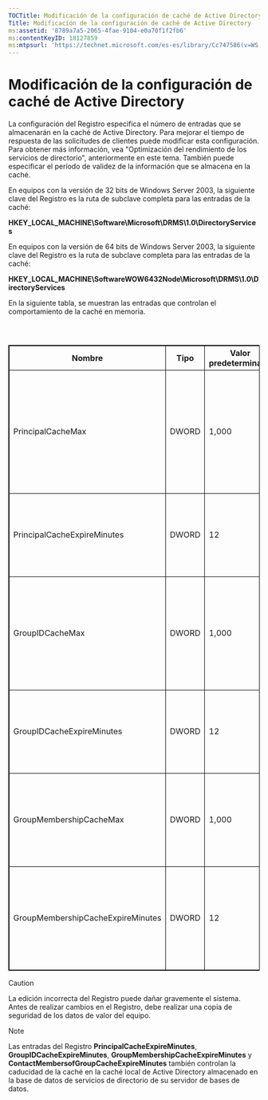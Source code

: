 ```yaml
---
TOCTitle: Modificación de la configuración de caché de Active Directory
Title: Modificación de la configuración de caché de Active Directory
ms:assetid: '8789a7a5-2065-4fae-9104-e0a70f1f2fb6'
ms:contentKeyID: 18127859
ms:mtpsurl: 'https://technet.microsoft.com/es-es/library/Cc747586(v=WS.10)'
---
```


Modificación de la configuración de caché de Active Directory
=============================================================

La configuración del Registro especifica el número de entradas que se almacenarán en la caché de Active Directory. Para mejorar el tiempo de respuesta de las solicitudes de clientes puede modificar esta configuración. Para obtener más información, vea "Optimización del rendimiento de los servicios de directorio", anteriormente en este tema. También puede especificar el período de validez de la información que se almacena en la caché.

En equipos con la versión de 32 bits de Windows Server 2003, la siguiente clave del Registro es la ruta de subclave completa para las entradas de la caché:

**HKEY\_LOCAL\_MACHINE\\Software\\Microsoft\\DRMS\\1.0\\DirectoryServices**

En equipos con la versión de 64 bits de Windows Server 2003, la siguiente clave del Registro es la ruta de subclave completa para las entradas de la caché:

**HKEY\_LOCAL\_MACHINE\\SoftwareWOW6432Node\\Microsoft\\DRMS\\1.0\\DirectoryServices**

En la siguiente tabla, se muestran las entradas que controlan el comportamiento de la caché en memoria.

###  

 
<p> </p>
<table style="border:1px solid black;">
<colgroup>
<col width="25%" />
<col width="25%" />
<col width="25%" />
<col width="25%" />
</colgroup>
<thead>
<tr class="header">
<th style="border:1px solid black;" >Nombre</th>
<th style="border:1px solid black;" >Tipo</th>
<th style="border:1px solid black;" >Valor predeterminado</th>
<th style="border:1px solid black;" >Descripción</th>
</tr>
</thead>
<tbody>
<tr class="odd">
<td style="border:1px solid black;">PrincipalCacheMax</td>
<td style="border:1px solid black;">DWORD</td>
<td style="border:1px solid black;">1,000</td>
<td style="border:1px solid black;">Número máximo de entidades principales y sus direcciones de correo electrónico y SID que se pueden almacenar en caché.</td>
</tr>
<tr class="even">
<td style="border:1px solid black;">PrincipalCacheExpireMinutes</td>
<td style="border:1px solid black;">DWORD</td>
<td style="border:1px solid black;">12</td>
<td style="border:1px solid black;">Período de validez de la información de entidades principales almacenada en la caché.</td>
</tr>
<tr class="odd">
<td style="border:1px solid black;">GroupIDCacheMax</td>
<td style="border:1px solid black;">DWORD</td>
<td style="border:1px solid black;">1,000</td>
<td style="border:1px solid black;">Número máximo de grupos y sus direcciones de correo electrónico y SID que se pueden almacenar en la caché.</td>
</tr>
<tr class="even">
<td style="border:1px solid black;">GroupIDCacheExpireMinutes</td>
<td style="border:1px solid black;">DWORD</td>
<td style="border:1px solid black;">12</td>
<td style="border:1px solid black;">Período de validez de la información de pertenencia a grupos almacenada en la caché.</td>
</tr>
<tr class="odd">
<td style="border:1px solid black;">GroupMembershipCacheMax</td>
<td style="border:1px solid black;">DWORD</td>
<td style="border:1px solid black;">1,000</td>
<td style="border:1px solid black;">Número máximo de contactos que pertenecen a un grupo que puede almacenarse en la caché.</td>
</tr>
<tr class="even">
<td style="border:1px solid black;">GroupMembershipCacheExpireMinutes</td>
<td style="border:1px solid black;">DWORD</td>
<td style="border:1px solid black;">12</td>
<td style="border:1px solid black;">Período de validez de la información almacenada en la caché de contactos que pertenecen a un grupo.</td>
</tr>
</tbody>
</table>
  
> [!CAUTION]
> La edición incorrecta del Registro puede dañar gravemente el sistema. Antes de realizar cambios en el Registro, debe realizar una copia de seguridad de los datos de valor del equipo. 

  
> [!NOTE]
> Las entradas del Registro **PrincipalCacheExpireMinutes**, **GroupIDCacheExpireMinutes**, **GroupMembershipCacheExpireMinutes** y **ContactMembersofGroupCacheExpireMinutes** también controlan la caducidad de la caché en la caché local de Active Directory almacenado en la base de datos de servicios de directorio de su servidor de bases de datos. 
